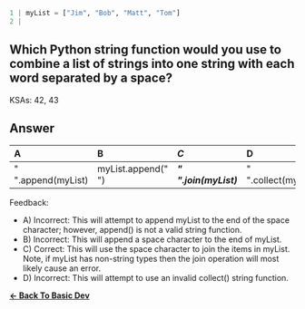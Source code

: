 ```python
1 | myList = ["Jim", "Bob", "Matt", "Tom"]
2 | 
```

## Which Python string function would you use to combine a list of strings into one string with each word separated by a space?

KSAs: 42, 43

## Answer
| A | B | ***C*** | D |
| :--- | :--- | :--- | :--- |
| " ".append(myList) | myList.append(" ") | ***" ".join(myList)*** | " ".collect(myList) |


Feedback:

- A) Incorrect: This will attempt to append myList to the end of the space character; however, append() is not a valid string function.
- B) Incorrect: This will append a space character to the end of myList.
- C) Correct: This will use the space character to join the items in myList. Note, if myList has non-string types then the join operation will most likely cause an error.
- D) Incorrect: This will attempt to use an invalid collect() string function.

[**<- Back To Basic Dev**](../../../Basic_Dev.md)

